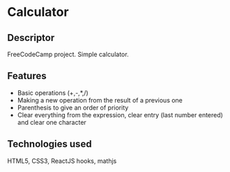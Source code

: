 # Calculator

## Descriptor

FreeCodeCamp project. Simple calculator.

## Features

- Basic operations (+,-,*,/)
- Making a new operation from the result of a previous one
- Parenthesis to give an order of priority
- Clear everything from the expression, clear entry (last number entered) and clear one character

## Technologies used

HTML5, CSS3, ReactJS hooks, mathjs

